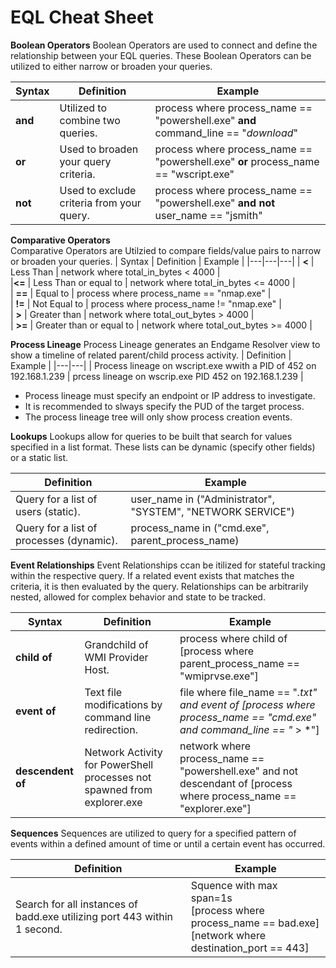 # EQL Cheat Sheet

**Boolean Operators**
Boolean Operators are used to connect and define the relationship between your EQL queries. These Boolean Operators can be utilized to either narrow or broaden your queries.

| Syntax | Definition | Example | 
|---|---|---|
| **and** | Utilized to combine two queries. | process where process_name == "powershell.exe" **and** command_line == "*download*" | 
| **or** | Used to broaden your query criteria. | process where process_name == "powershell.exe" **or** process_name == "wscript.exe" |  
| **not** | Used to exclude criteria from your query. | process where process_name == "powershell.exe" **and** **not** user_name == "jsmith" |  

**Comparative Operators**  
Comparative Operators are Utilzied to compare fields/value pairs to narrow or broaden your queries.
| Syntax | Definition | Example | 
|---|---|---|
| **<** | Less Than | network where total_in_bytes < 4000 |  
|**<=** | Less Than or equal to | network where total_in_bytes <= 4000 |  
| **==** | Equal to | process where process_name == "nmap.exe" |  
| **!=** | Not Equal to | process where process_name != "nmap.exe" |  
| **>** | Greater than | network where total_out_bytes > 4000 |  
| **>=** | Greater than or equal to | network where total_out_bytes >= 4000 |  

**Process Lineage**
Process Lineage generates an Endgame Resolver view to show a timeline of related parent/child process activity.
| Definition | Example | 
|---|---|
| Process lineage on wscript.exe wwith a PID of 452 on 192.168.1.239 | prcess lineage on wscrip.exe  PID 452 on 192.168.1.239 |  

- Process lineage must specify an endpoint or IP address to investigate. 
- It is recommended to slways specify the PUD of the target process.
- The process lineage tree will only show process creation events.

**Lookups**
Lookups allow for queries to be built that search for values specified in a list format. These lists can be dynamic (specify other fields) or a static list.

| Definition | Example | 
|---|---|
| Query for a list of users (static). | user_name in ("Administrator", "SYSTEM", "NETWORK SERVICE") |  
| Query for a list of processes (dynamic). | process_name in ("cmd.exe", parent_process_name) |  

**Event Relationships** 
Event Relationships ccan be itilized for stateful tracking within the respective query. If a related event exists that matches the criteria, it is then evaluated by the query. Relationships can be arbitrarily nested, allowed for complex behavior and state to be tracked. 

| Syntax | Definition | Example |  
|---|---|---|
| **child of** | Grandchild of WMI Provider Host. | process where child of [process where parent_process_name == "wmiprvse.exe"] |  
| **event of** | Text file modifications by command line redirection. | file where file_name == "*.txt" and event of [process where process_name == "cmd.exe" and command_line == "* > *"] |  
| **descendent of** | Network Activity for PowerShell processes not spawned from explorer.exe | network where process_name == "powershell.exe" and not descendant of [process where process_name == "explorer.exe"] |  

**Sequences** 
Sequences are utilized to query for a specified pattern of events within a defined amount of time or until a certain event has occurred. 

| Definition | Example | 
|---|---|
| Search for all instances of badd.exe utilizing port 443 within 1 second. | Squence with max span=1s <br /> [process where process_name == bad.exe] <br />  [network where destination_port == 443] |  
